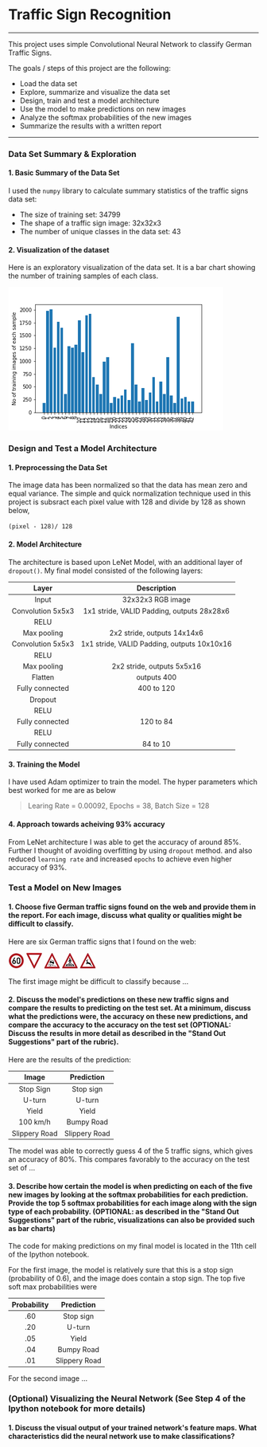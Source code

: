# **Traffic Sign Recognition** 
---

This project uses simple Convolutional Neural Network to classify German Traffic Signs.

The goals / steps of this project are the following:
* Load the data set 
* Explore, summarize and visualize the data set
* Design, train and test a model architecture
* Use the model to make predictions on new images
* Analyze the softmax probabilities of the new images
* Summarize the results with a written report

[//]: # (Image References)

[image1]: ./DataSummary.png "Visualization"
[image2]: ./New_Images/3.jpg "Traffic Sign 1"
[image3]: ./New_Images/13.jpg "Traffic Sign 2"
[image4]: ./New_Images/23.jpg "Traffic Sign 3"
[image5]: ./New_Images/27.jpg "Traffic Sign 4"
[image6]: ./New_Images/31.jpg "Traffic Sign 5"

---
### Data Set Summary & Exploration

#### 1. Basic Summary of the Data Set

I used the `numpy` library to calculate summary statistics of the traffic signs data set:

* The size of training set: 34799
* The shape of a traffic sign image: 32x32x3
* The number of unique classes in the data set: 43

#### 2. Visualization of the dataset

Here is an exploratory visualization of the data set. It is a bar chart showing the number of training samples of each class.

![alt text][image1]

### Design and Test a Model Architecture

#### 1. Preprocessing the Data Set

The image data has been normalized so that the data has mean zero and equal variance. The simple and quick normalization technique used in this project is subsract each pixel value with 128 and divide by 128 as shown below,

`(pixel - 128)/ 128`


#### 2. Model Architecture
The architecture is based upon LeNet Model, with an additional layer of `dropout()`. My final model consisted of the following layers:

| Layer         		|     Description	        					| 
|:---------------------:|:---------------------------------------------:| 
| Input         		| 32x32x3 RGB image   							| 
| Convolution 5x5x3     	| 1x1 stride, VALID Padding, outputs 28x28x6 	|
| RELU					|												|
| Max pooling	      	| 2x2 stride,  outputs 14x14x6 				|
| Convolution 5x5x3	    | 1x1 stride, VALID Padding, outputs 10x10x16      									|
| RELU					|												|
| Max pooling	      	| 2x2 stride,  outputs 5x5x16 				|
| Flatten	      	| outputs 400 				|
| Fully connected		| 400 to 120        									|
| Dropout		|         									|
| RELU					|												|
| Fully connected		| 120 to 84        									|
| RELU					|												|
| Fully connected		| 84 to 10        									|
 


#### 3. Training the Model

I have used Adam optimizer to train the model. The hyper parameters which best worked for me are as below
>Learing Rate = 0.00092,
>Epochs = 38,
>Batch Size = 128

#### 4. Approach towards acheiving 93% accuracy

From LeNet architecture I was able to get the accuracy of around 85%. Further I thought of avoiding overfitting by using `dropout` method. and also reduced `learning rate` and increased `epochs` to achieve even higher accuracy of 93%.
 

### Test a Model on New Images

#### 1. Choose five German traffic signs found on the web and provide them in the report. For each image, discuss what quality or qualities might be difficult to classify.

Here are six German traffic signs that I found on the web:

![alt text][image2] ![alt text][image3] ![alt text][image4] 
![alt text][image5] ![alt text][image6]

The first image might be difficult to classify because ...

#### 2. Discuss the model's predictions on these new traffic signs and compare the results to predicting on the test set. At a minimum, discuss what the predictions were, the accuracy on these new predictions, and compare the accuracy to the accuracy on the test set (OPTIONAL: Discuss the results in more detail as described in the "Stand Out Suggestions" part of the rubric).

Here are the results of the prediction:

| Image			        |     Prediction	        					| 
|:---------------------:|:---------------------------------------------:| 
| Stop Sign      		| Stop sign   									| 
| U-turn     			| U-turn 										|
| Yield					| Yield											|
| 100 km/h	      		| Bumpy Road					 				|
| Slippery Road			| Slippery Road      							|


The model was able to correctly guess 4 of the 5 traffic signs, which gives an accuracy of 80%. This compares favorably to the accuracy on the test set of ...

#### 3. Describe how certain the model is when predicting on each of the five new images by looking at the softmax probabilities for each prediction. Provide the top 5 softmax probabilities for each image along with the sign type of each probability. (OPTIONAL: as described in the "Stand Out Suggestions" part of the rubric, visualizations can also be provided such as bar charts)

The code for making predictions on my final model is located in the 11th cell of the Ipython notebook.

For the first image, the model is relatively sure that this is a stop sign (probability of 0.6), and the image does contain a stop sign. The top five soft max probabilities were

| Probability         	|     Prediction	        					| 
|:---------------------:|:---------------------------------------------:| 
| .60         			| Stop sign   									| 
| .20     				| U-turn 										|
| .05					| Yield											|
| .04	      			| Bumpy Road					 				|
| .01				    | Slippery Road      							|


For the second image ... 

### (Optional) Visualizing the Neural Network (See Step 4 of the Ipython notebook for more details)
#### 1. Discuss the visual output of your trained network's feature maps. What characteristics did the neural network use to make classifications?


